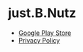 # just.B.Nutz

- [Google Play Store](https://play.google.com/store/apps/developer?id=just.B.Nutz)
- [Privacy Policy](https://bnutz.github.io/justbnutz/privacy_policy)
